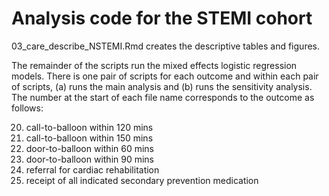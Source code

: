 # Analysis code for the STEMI cohort

03_care_describe_NSTEMI.Rmd creates the descriptive tables and figures.

The remainder of the scripts run the mixed effects logistic regression models. There is one pair of scripts for each outcome and within each pair of scripts, (a) runs the main analysis and (b) runs the sensitivity analysis. The number at the start of each file name corresponds to the outcome as follows:

20. call-to-balloon within 120 mins
21. call-to-balloon within 150 mins
22. door-to-balloon within 60 mins
23. door-to-balloon within 90 mins
24. referral for cardiac rehabilitation
25. receipt of all indicated secondary prevention medication
